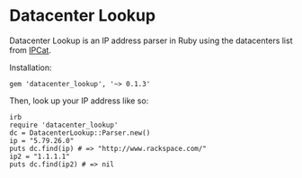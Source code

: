 # Datacenter Lookup

Datacenter Lookup is an IP address parser in Ruby using the datacenters list from [IPCat](https://github.com/client9/ipcat).

Installation:

```
gem 'datacenter_lookup', '~> 0.1.3'
```

Then, look up your IP address like so:

```
irb
require 'datacenter_lookup'
dc = DatacenterLookup::Parser.new()
ip = "5.79.26.0"
puts dc.find(ip) # => "http://www.rackspace.com/"
ip2 = "1.1.1.1"
puts dc.find(ip2) # => nil
```
